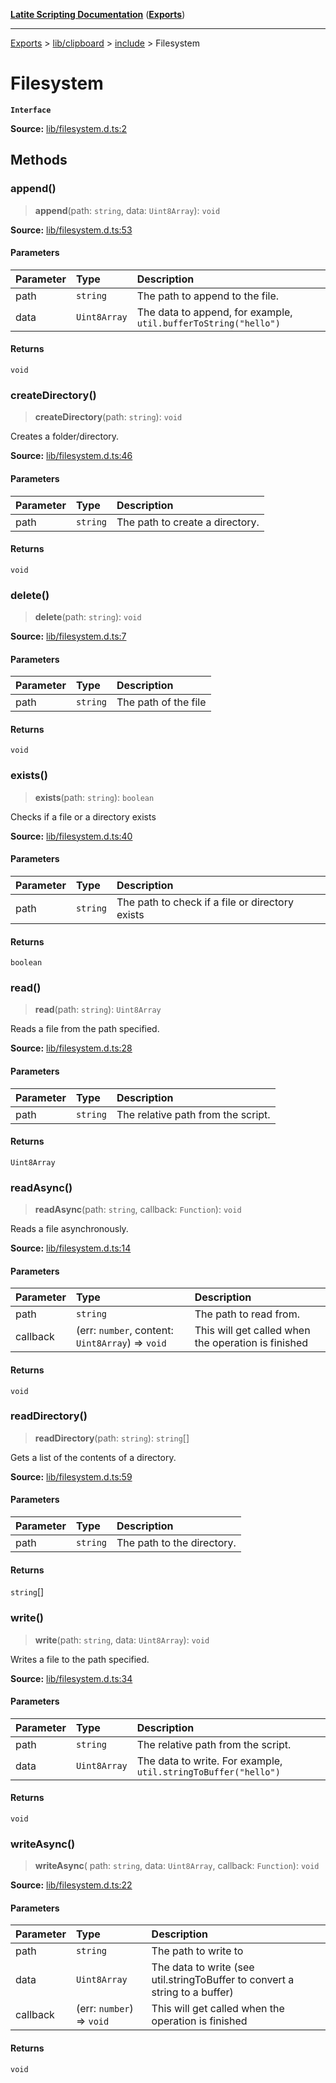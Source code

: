[**Latite Scripting Documentation**](../../../../README.md) ([**Exports**](../../../../exports.md))

---

[Exports](../../../../exports.md) > [lib/clipboard](../../../index.md) > [include](../index.md) > Filesystem

# Filesystem

**`Interface`**

**Source:** [lib/filesystem.d.ts:2](https://github.com/LatiteScripting/latitescripting.github.io/blob/796c413/definitions/lib/filesystem.d.ts#L2)

## Methods

### append()

> **append**(path: `string`, data: `Uint8Array`): `void`

**Source:** [lib/filesystem.d.ts:53](https://github.com/LatiteScripting/latitescripting.github.io/blob/796c413/definitions/lib/filesystem.d.ts#L53)

#### Parameters

| Parameter | Type         | Description                                                     |
| :-------- | :----------- | :-------------------------------------------------------------- |
| path      | `string`     | The path to append to the file.                                 |
| data      | `Uint8Array` | The data to append, for example, `util.bufferToString("hello")` |

#### Returns

`void`

### createDirectory()

> **createDirectory**(path: `string`): `void`

Creates a folder/directory.

**Source:** [lib/filesystem.d.ts:46](https://github.com/LatiteScripting/latitescripting.github.io/blob/796c413/definitions/lib/filesystem.d.ts#L46)

#### Parameters

| Parameter | Type     | Description                     |
| :-------- | :------- | :------------------------------ |
| path      | `string` | The path to create a directory. |

#### Returns

`void`

### delete()

> **delete**(path: `string`): `void`

**Source:** [lib/filesystem.d.ts:7](https://github.com/LatiteScripting/latitescripting.github.io/blob/796c413/definitions/lib/filesystem.d.ts#L7)

#### Parameters

| Parameter | Type     | Description          |
| :-------- | :------- | :------------------- |
| path      | `string` | The path of the file |

#### Returns

`void`

### exists()

> **exists**(path: `string`): `boolean`

Checks if a file or a directory exists

**Source:** [lib/filesystem.d.ts:40](https://github.com/LatiteScripting/latitescripting.github.io/blob/796c413/definitions/lib/filesystem.d.ts#L40)

#### Parameters

| Parameter | Type     | Description                                     |
| :-------- | :------- | :---------------------------------------------- |
| path      | `string` | The path to check if a file or directory exists |

#### Returns

`boolean`

### read()

> **read**(path: `string`): `Uint8Array`

Reads a file from the path specified.

**Source:** [lib/filesystem.d.ts:28](https://github.com/LatiteScripting/latitescripting.github.io/blob/796c413/definitions/lib/filesystem.d.ts#L28)

#### Parameters

| Parameter | Type     | Description                        |
| :-------- | :------- | :--------------------------------- |
| path      | `string` | The relative path from the script. |

#### Returns

`Uint8Array`

### readAsync()

> **readAsync**(path: `string`, callback: `Function`): `void`

Reads a file asynchronously.

**Source:** [lib/filesystem.d.ts:14](https://github.com/LatiteScripting/latitescripting.github.io/blob/796c413/definitions/lib/filesystem.d.ts#L14)

#### Parameters

| Parameter | Type                                             | Description                                         |
| :-------- | :----------------------------------------------- | :-------------------------------------------------- |
| path      | `string`                                         | The path to read from.                              |
| callback  | (err: `number`, content: `Uint8Array`) => `void` | This will get called when the operation is finished |

#### Returns

`void`

### readDirectory()

> **readDirectory**(path: `string`): `string`[]

Gets a list of the contents of a directory.

**Source:** [lib/filesystem.d.ts:59](https://github.com/LatiteScripting/latitescripting.github.io/blob/796c413/definitions/lib/filesystem.d.ts#L59)

#### Parameters

| Parameter | Type     | Description                |
| :-------- | :------- | :------------------------- |
| path      | `string` | The path to the directory. |

#### Returns

`string`[]

### write()

> **write**(path: `string`, data: `Uint8Array`): `void`

Writes a file to the path specified.

**Source:** [lib/filesystem.d.ts:34](https://github.com/LatiteScripting/latitescripting.github.io/blob/796c413/definitions/lib/filesystem.d.ts#L34)

#### Parameters

| Parameter | Type         | Description                                                    |
| :-------- | :----------- | :------------------------------------------------------------- |
| path      | `string`     | The relative path from the script.                             |
| data      | `Uint8Array` | The data to write. For example, `util.stringToBuffer("hello")` |

#### Returns

`void`

### writeAsync()

> **writeAsync**(
> path: `string`,
> data: `Uint8Array`,
> callback: `Function`): `void`

**Source:** [lib/filesystem.d.ts:22](https://github.com/LatiteScripting/latitescripting.github.io/blob/796c413/definitions/lib/filesystem.d.ts#L22)

#### Parameters

| Parameter | Type                      | Description                                                                 |
| :-------- | :------------------------ | :-------------------------------------------------------------------------- |
| path      | `string`                  | The path to write to                                                        |
| data      | `Uint8Array`              | The data to write (see util.stringToBuffer to convert a string to a buffer) |
| callback  | (err: `number`) => `void` | This will get called when the operation is finished                         |

#### Returns

`void`
